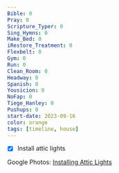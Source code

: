 ```yaml
---
Bible: 0
Pray: 0
Scripture_Typer: 0
Sing_Hymns: 0
Make_Bed: 0
iRestore_Treatment: 0
Flexbelt: 0
Gym: 0
Run: 0
Clean_Room: 0
Headway: 0
Spanish: 0
Yousicion: 0
NoFap: 0
Tiege_Hanley: 0
Pushups: 0
start-date: 2023-09-16
color: orange
tags: [timeline, house]
---
```

<span
	  class='ob-timelines' 
	  data-title='Installing Attic Lights' 
	  data-img = 'https://lh3.googleusercontent.com/pw/ADCreHetfPKimOwWP-HYO721Cr_kommzdNYIek7G2WfCzneoQGY2khTEJnWf-89oF2EwJJmYTojc0DDCFrkY2xLE7xUbXqfo-f34ERIeIR_SG4C_vSOs7pk02SrjR0mbmnHuxNQuN7R9aKmYdowVCMjOeTnh4A=w596-h794-s-no-gm?authuser=0'>
</span>

- [x] Install attic lights

Google Photos: [Installing Attic Lights](https://photos.app.goo.gl/uVMgxUCM4m3ZsDBS6)